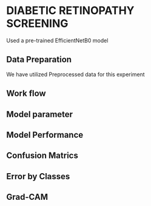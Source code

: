 # DIABETIC RETINOPATHY SCREENING

Used a pre-trained EfficientNetB0 model


## Data Preparation
We have utilized Preprocessed data for this experiment

## Work flow

## Model parameter
## Model Performance

## Confusion Matrics


## Error by Classes

## Grad-CAM
